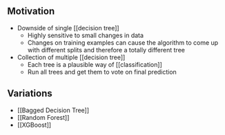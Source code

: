 ## Motivation

- Downside of single [[decision tree]]
	- Highly sensitive to small changes in data
	- Changes on training examples can cause the algorithm to come up with different splits and therefore a totally different tree
- Collection of multiple [[decision tree]]
	- Each tree is a plausible way of [[classification]]
	- Run all trees and get them to vote on final prediction

## Variations

- [[Bagged Decision Tree]]
- [[Random Forest]]
- [[XGBoost]]